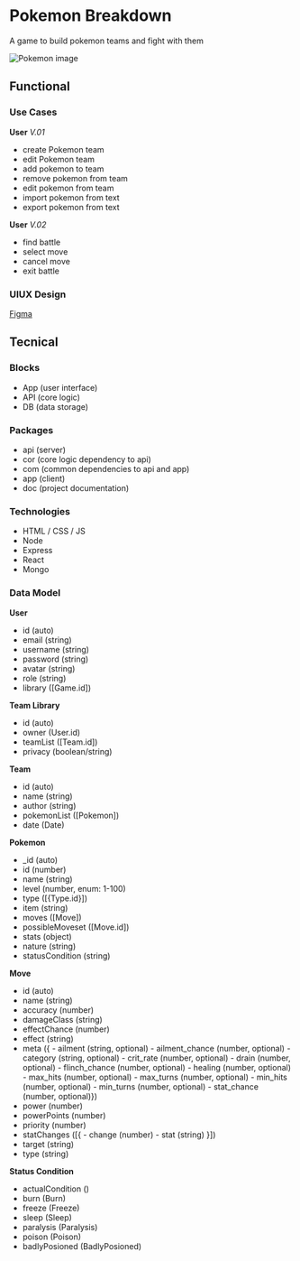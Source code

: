 # Pokemon Breakdown

A game to build pokemon teams and fight with them

![Pokemon image](https://media.giphy.com/media/Ml9qdzetfukLi7kCai/giphy.gif?cid=790b76112j9m649d1ezvbunwxado0yph46f46wyqdajfn0kr&ep=v1_gifs_search&rid=giphy.gif&ct=g)

## Functional

### Use Cases

**User**
*V.01*
- create Pokemon team
- edit Pokemon team
- add pokemon to team
- remove pokemon from team
- edit pokemon from team
- import pokemon from text
- export pokemon from text

**User**
*V.02*
- find battle
- select move
- cancel move
- exit battle

### UIUX Design

[Figma]()

## Tecnical

### Blocks

- App (user interface)
- API (core logic)
- DB (data storage)

### Packages

- api (server)
- cor (core logic dependency to api)
- com (common dependencies to api and app)
- app (client)
- doc (project documentation)

### Technologies

- HTML / CSS  / JS
- Node
- Express
- React
- Mongo

### Data Model

**User**
- id (auto)
- email (string)
- username (string)
- password (string)
- avatar (string)
- role (string)
- library ([Game.id])

**Team Library**
- id (auto)
- owner (User.id)
- teamList ([Team.id])
- privacy (boolean/string)

**Team**
- id (auto)
- name (string)
- author (string)
- pokemonList ([Pokemon])
- date (Date)

**Pokemon**
- _id (auto)
- id (number)
- name (string)
- level (number, enum: 1-100)
- type ([{Type.id}])
- item (string)
- moves ([Move])
- possibleMoveset ([Move.id])
- stats (object)
- nature (string)
- statusCondition (string)

**Move**
- id (auto)
- name (string)
- accuracy (number)
- damageClass (string)  
- effectChance (number)
- effect (string)
- meta ({
            - ailment (string, optional)
            - ailment_chance (number, optional)
            - category (string, optional)
            - crit_rate (number, optional)
            - drain (number, optional)
            - flinch_chance (number, optional)
            - healing (number, optional)
            - max_hits (number, optional)
            - max_turns (number, optional)
            - min_hits (number, optional)
            - min_turns (number, optional)
            - stat_chance (number, optional)})
- power (number)
- powerPoints (number)
- priority (number)
- statChanges ([{
            - change (number)
            - stat (string)    }])
- target (string)
- type (string)

**Status Condition**
- actualCondition ()
- burn (Burn)
- freeze (Freeze)
- sleep (Sleep)
- paralysis (Paralysis)
- poison (Poison)
- badlyPosioned (BadlyPosioned)